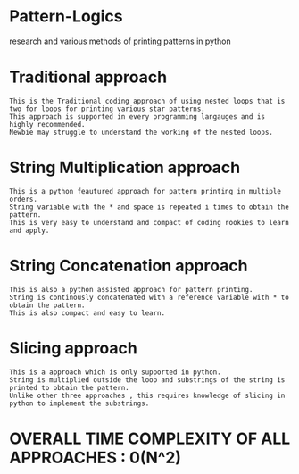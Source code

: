 # Pattern-Logics
research and various methods of printing patterns in python

# Traditional approach
    This is the Traditional coding approach of using nested loops that is two for loops for printing various star patterns.
    This approach is supported in every programming langauges and is highly recommended.
    Newbie may struggle to understand the working of the nested loops.
# String Multiplication approach
    This is a python feautured approach for pattern printing in multiple orders.
    String variable with the * and space is repeated i times to obtain the pattern.
    This is very easy to understand and compact of coding rookies to learn and apply.
# String Concatenation approach
    This is also a python assisted approach for pattern printing.
    String is continously concatenated with a reference variable with * to obtain the pattern.
    This is also compact and easy to learn.
# Slicing approach
    This is a approach which is only supported in python.
    String is multiplied outside the loop and substrings of the string is printed to obtain the pattern.
    Unlike other three approaches , this requires knowledge of slicing in python to implement the substrings.

# OVERALL TIME COMPLEXITY OF ALL APPROACHES : 0(N^2)
